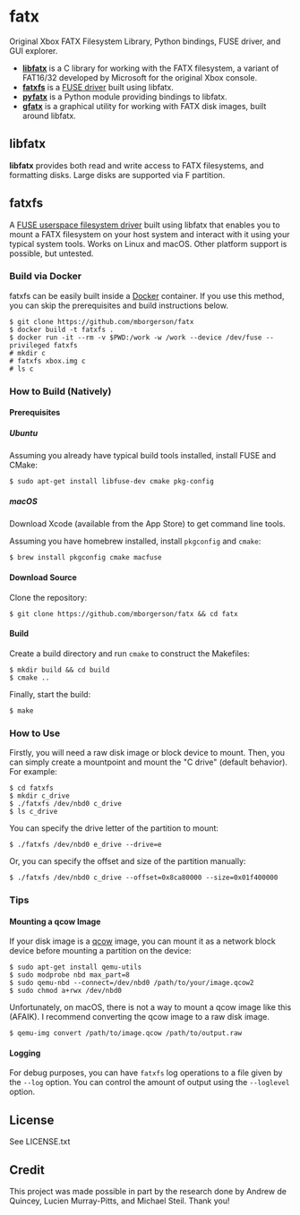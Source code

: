 fatx
====

Original Xbox FATX Filesystem Library, Python bindings, FUSE driver, and GUI explorer.

* [**libfatx**](#libfatx) is a C library for working with the FATX filesystem, a variant of FAT16/32 developed by Microsoft for the original Xbox console.
* [**fatxfs**](#fatxfs) is a [FUSE driver](https://en.wikipedia.org/wiki/Filesystem_in_Userspace) built using libfatx.
* [**pyfatx**](#pyfatx) is a Python module providing bindings to libfatx.
* [**gfatx**](#gfatx) is a graphical utility for working with FATX disk images, built around libfatx.

libfatx
-------
**libfatx** provides both read and write access to FATX filesystems, and formatting disks. Large disks are supported via F partition.

fatxfs
------
A [FUSE userspace filesystem driver](https://en.wikipedia.org/wiki/Filesystem_in_Userspace) built using libfatx that enables you to mount a FATX filesystem on your host system and interact with it using your typical system tools. Works on Linux and macOS. Other platform support is possible, but untested.

### Build via Docker
fatxfs can be easily built inside a [Docker](https://www.docker.com/) container. If you use this method, you can skip the prerequisites and build instructions below.

    $ git clone https://github.com/mborgerson/fatx
    $ docker build -t fatxfs .
    $ docker run -it --rm -v $PWD:/work -w /work --device /dev/fuse --privileged fatxfs
    # mkdir c
    # fatxfs xbox.img c
    # ls c

### How to Build (Natively)
#### Prerequisites

##### Ubuntu
Assuming you already have typical build tools installed, install FUSE and CMake:

    $ sudo apt-get install libfuse-dev cmake pkg-config

##### macOS
Download Xcode (available from the App Store) to get command line tools.

Assuming you have homebrew installed, install `pkgconfig` and `cmake`:

    $ brew install pkgconfig cmake macfuse

#### Download Source
Clone the repository:

    $ git clone https://github.com/mborgerson/fatx && cd fatx

#### Build
Create a build directory and run `cmake` to construct the Makefiles:

    $ mkdir build && cd build
    $ cmake ..

Finally, start the build:

    $ make

### How to Use
Firstly, you will need a raw disk image or block device to mount. Then, you can simply create a mountpoint and mount the "C drive" (default behavior). For example:

    $ cd fatxfs
    $ mkdir c_drive
    $ ./fatxfs /dev/nbd0 c_drive
    $ ls c_drive

You can specify the drive letter of the partition to mount:

    $ ./fatxfs /dev/nbd0 e_drive --drive=e

Or, you can specify the offset and size of the partition manually:

    $ ./fatxfs /dev/nbd0 c_drive --offset=0x8ca80000 --size=0x01f400000

### Tips
#### Mounting a qcow Image
If your disk image is a [qcow](https://en.wikipedia.org/wiki/Qcow) image, you can mount it as a network block device before mounting a partition on the device:

    $ sudo apt-get install qemu-utils
    $ sudo modprobe nbd max_part=8
    $ sudo qemu-nbd --connect=/dev/nbd0 /path/to/your/image.qcow2
    $ sudo chmod a+rwx /dev/nbd0

Unfortunately, on macOS, there is not a way to mount a qcow image like this (AFAIK). I recommend converting the qcow image to a raw disk image.

    $ qemu-img convert /path/to/image.qcow /path/to/output.raw

#### Logging
For debug purposes, you can have `fatxfs` log operations to a file given by the
`--log` option. You can control the amount of output using the `--loglevel`
option.

License
-------
See LICENSE.txt

Credit
------
This project was made possible in part by the research done by Andrew de Quincey, Lucien Murray-Pitts, and Michael Steil. Thank you!
